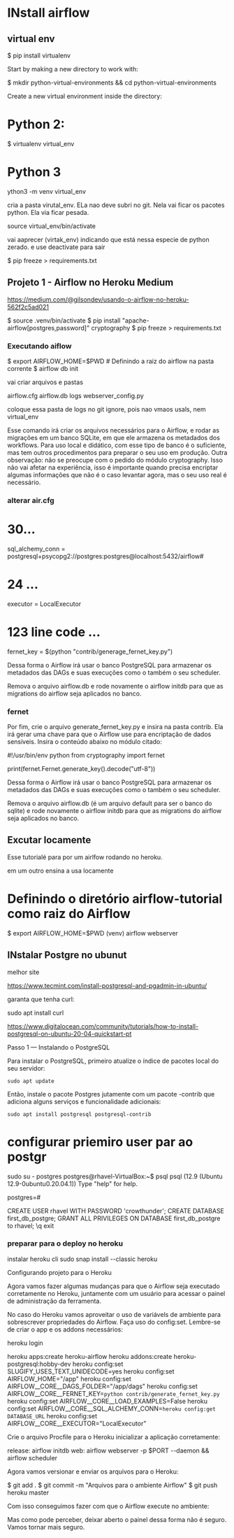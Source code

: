 # INstall airflow

##  virtual env

$ pip install virtualenv

Start by making a new directory to work with:

$ mkdir python-virtual-environments && cd python-virtual-environments

Create a new virtual environment inside the directory:

# Python 2:
$ virtualenv virtual_env

# Python 3
ython3 -m venv virtual_env

cria a pasta virutal_env. ELa nao deve subri no git. Nela vai ficar os pacotes python. Ela via ficar pesada.

source virtual_env/bin/activate

vai aaprecer (virtak_env) indicando que está nessa especie de python zerado. e use deactivate para sair

$ pip freeze > requirements.txt

##  Projeto 1 - Airflow no Heroku Medium

https://medium.com/@gilsondev/usando-o-airflow-no-heroku-562f2c5ad021

$ source .venv/bin/activate
$ pip install "apache-airflow[postgres,password]" cryptography
$ pip freeze > requirements.txt

### Executando aiflow

$ export AIRFLOW_HOME=$PWD  # Definindo a raiz do airflow na pasta corrente
$ airflow db init

vai criar arquivos e pastas

airflow.cfg  airflow.db  logs    webserver_config.py

coloque essa pasta de logs no git ignore, pois nao vmaos usals, nem virtual_env

Esse comando irá criar os arquivos necessários para o Airflow, e rodar as migrações em um banco SQLite, em que ele armazena os metadados dos workflows. Para uso local e didático, com esse tipo de banco é o suficiente, mas tem outros procedimentos para preparar o seu uso em produção. Outra observação: não se preocupe com o pedido do módulo cryptography. Isso não vai afetar na experiência, isso é importante quando precisa encriptar algumas informações que não é o caso levantar agora, mas o seu uso real é necessário.

### alterar air.cfg

# 30...
sql_alchemy_conn = postgresql+psycopg2://postgres:postgres@localhost:5432/airflow#


# 24 ...
executor = LocalExecutor

# 123 line code ...
fernet_key = $(python "contrib/generage_fernet_key.py")


Dessa forma o Airflow irá usar o banco PostgreSQL para armazenar os metadados das DAGs e suas execuções como o também o seu scheduler.

Remova o arquivo airflow.db e rode novamente o airflow initdb para que as migrations do airflow seja aplicados no banco.

### fernet

Por fim, crie o arquivo generate_fernet_key.py e insira na pasta contrib. Ela irá gerar uma chave para que o Airflow use para encriptação de dados sensíveis. Insira o conteúdo abaixo no módulo citado:

#!/usr/bin/env python
from cryptography import fernet

print(fernet.Fernet.generate_key().decode("utf-8"))

Dessa forma o Airflow irá usar o banco PostgreSQL para armazenar os metadados das DAGs e suas execuções como o também o seu scheduler.

Remova o arquivo airflow.db (é um arquivo default para ser o banco do sqlite) e rode novamente o airflow initdb para que as migrations do airflow seja aplicados no banco.

## Excutar locamente

Esse tutorialé para por um airlfow rodando no heroku.

em um outro ensina a usa locamente

# Definindo o diretório airflow-tutorial como raiz do Airflow
$ export AIRFLOW_HOME=$PWD
(venv) airflow webserver

## INstalar Postgre no ubunut

melhor site

https://www.tecmint.com/install-postgresql-and-pgadmin-in-ubuntu/

garanta que tenha curl:

sudo apt install curl

https://www.digitalocean.com/community/tutorials/how-to-install-postgresql-on-ubuntu-20-04-quickstart-pt

Passo 1 — Instalando o PostgreSQL

Para instalar o PostgreSQL, primeiro atualize o índice de pacotes local do seu servidor:

    sudo apt update


Então, instale o pacote Postgres jutamente com um pacote -contrib que adiciona alguns serviços e funcionalidade adicionais:

    sudo apt install postgresql postgresql-contrib
    

# configurar priemiro user par ao postgr
sudo su - postgres
postgres@rhavel-VirtualBox:~$ psql
psql (12.9 (Ubuntu 12.9-0ubuntu0.20.04.1))
Type "help" for help.

postgres=# 

 CREATE USER rhavel WITH PASSWORD 'crowthunder';
 CREATE DATABASE first_db_postgre;
 GRANT ALL PRIVILEGES ON DATABASE first_db_postgre to rhavel;
 \q
 exit




### preparar para o deploy no heroku

instalar heroku cli
sudo snap install --classic heroku

Configurando projeto para o Heroku

Agora vamos fazer algumas mudanças para que o Airflow seja executado corretamente no Heroku, juntamente com um usuário para acessar o painel de administração da ferramenta.

No caso do Heroku vamos aproveitar o uso de variávels de ambiente para sobrescrever propriedades do Airflow. Faça uso do config:set. Lembre-se de criar o app e os addons necessários:

heroku login


 heroku apps:create heroku-airflow
 heroku addons:create heroku-postgresql:hobby-dev heroku config:set SLUGIFY_USES_TEXT_UNIDECODE=yes
 heroku config:set AIRFLOW_HOME="/app"
 heroku config:set AIRFLOW__CORE__DAGS_FOLDER="/app/dags"
 heroku config:set AIRFLOW__CORE__FERNET_KEY=`python contrib/generate_fernet_key.py`
 heroku config:set AIRFLOW__CORE__LOAD_EXAMPLES=False
 heroku config:set AIRFLOW__CORE__SQL_ALCHEMY_CONN=`heroku config:get DATABASE_URL`
 heroku config:set AIRFLOW__CORE__EXECUTOR="LocalExecutor"

Crie o arquivo Procfile para o Heroku inicializar a aplicação corretamente:

release: airflow initdb
web: airflow webserver -p $PORT --daemon && airflow scheduler

Agora vamos versionar e enviar os arquivos para o Heroku:

$ git add .
$ git commit -m "Arquivos para o ambiente Airflow"
$ git push heroku master

Com isso conseguimos fazer com que o Airflow execute no ambiente:

Mas como pode perceber, deixar aberto o painel dessa forma não é seguro. Vamos tornar mais seguro.










